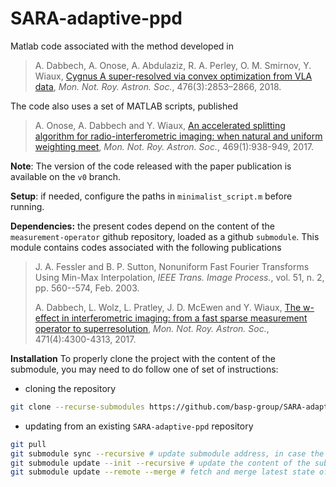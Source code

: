 # SARA-adaptive-ppd
Matlab code associated with the method developed in  
> A. Dabbech, A. Onose, A. Abdulaziz, R. A. Perley, O. M. Smirnov, Y. Wiaux, [Cygnus A super-resolved via convex optimization from VLA data](https://doi.org/10.1093/mnras/sty372), *Mon. Not. Roy. Astron. Soc.*, 476(3):2853–2866, 2018.

The code also uses a set of MATLAB scripts, published
> A. Onose, A. Dabbech and Y. Wiaux, [An accelerated splitting algorithm for radio-interferometric imaging: when natural and uniform weighting meet](http://dx.doi.org/10.1093/mnras/stx755), *Mon. Not. Roy. Astron. Soc.*, 469(1):938-949, 2017.

**Note**: The version of the code released with the paper publication is available on the `v0` branch.

**Setup**: if needed, configure the paths in `minimalist_script.m` before running.

**Dependencies:** the present codes depend on the content of the `measurement-operator` github repository, loaded as a github `submodule`. This module contains codes associated with the following publications

> J. A. Fessler and B. P. Sutton, Nonuniform Fast Fourier Transforms Using Min-Max Interpolation, *IEEE Trans. Image Process.*, vol. 51, n. 2, pp. 560--574, Feb. 2003.
>
> A. Dabbech, L. Wolz, L. Pratley, J. D. McEwen and Y. Wiaux, [The w-effect in interferometric imaging: from a fast sparse measurement operator to superresolution](http://dx.doi.org/10.1093/mnras/stx1775), *Mon. Not. Roy. Astron. Soc.*, 471(4):4300-4313, 2017.

**Installation** To properly clone the project with the content of the submodule, you may need to do follow one of set of instructions:

- cloning the repository

```bash
git clone --recurse-submodules https://github.com/basp-group/SARA-adaptive-ppd.git
```

- updating from an existing `SARA-adaptive-ppd` repository

```bash
git pull
git submodule sync --recursive # update submodule address, in case the url has changed
git submodule update --init --recursive # update the content of the submodules
git submodule update --remote --merge # fetch and merge latest state of the submodule
```
